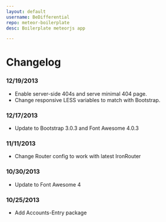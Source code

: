 ```yaml
---
layout: default
username: BeDifferential
repo: meteor-boilerplate
desc: Boilerplate meteorjs app

---
```

# Changelog

### 12/19/2013

* Enable server-side 404s and serve minimal 404 page.
* Change responsive LESS variables to match with Bootstrap.

### 12/17/2013

* Update to Bootstrap 3.0.3 and Font Awesome 4.0.3

### 11/11/2013

* Change Router config to work with latest IronRouter

### 10/30/2013

* Update to Font Awesome 4

### 10/25/2013

* Add Accounts-Entry package
